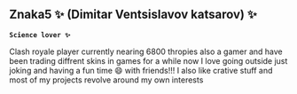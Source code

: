 ## Znaka5 ✨ (Dimitar Ventsislavov katsarov) ✨ 

**`Science lover ✨`**

Clash royale player currently nearing 6800 thropies also a gamer and have been trading diffrent skins in games for a while now
I love going outside just joking and having a fun time 😄 with friends!!! I also like crative stuff and most of my projects revolve
around my own interests
<!--
**Znaka5/Znaka5** is a ✨ _special_ ✨ repository because its `README.md` (this file) appears on your GitHub profile.

Here are some ideas to get you started:

- 🔭 I’m currently working on ...
- 🌱 I’m currently learning ...
- 👯 I’m looking to collaborate on ...
- 🤔 I’m looking for help with ...
- 💬 Ask me about ...
- 📫 How to reach me: ...
- 😄 Pronouns: ...
- ⚡ Fun fact: ...
-->
